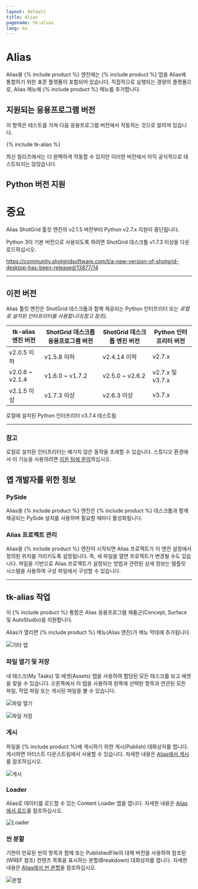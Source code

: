 ```yaml
---
layout: default
title: Alias
pagename: tk-alias
lang: ko
---
```


# Alias

Alias용 {% include product %} 엔진에는 {% include product %} 앱을 Alias에 통합하기 위한 표준 플랫폼이 포함되어 있습니다. 직접적으로 실행되는 경량의 플랫폼으로, Alias 메뉴에 {% include product %} 메뉴를 추가합니다.

## 지원되는 응용프로그램 버전

이 항목은 테스트를 거쳐 다음 응용프로그램 버전에서 작동하는 것으로 알려져 있습니다. 

{% include tk-alias %}

최신 릴리즈에서는 더 완벽하게 작동할 수 있지만 이러한 버전에서 아직 공식적으로 테스트되지는 않았습니다.

## Python 버전 지원

# 중요

Alias ShotGrid 툴킷 엔진의 v2.1.5 버전부터 Python v2.7.x 지원이 중단됩니다.

Python 3이 기본 버전으로 사용되도록 하려면 ShotGrid 데스크톱 v1.7.3 이상을 다운로드하십시오.

https://community.shotgridsoftware.com/t/a-new-version-of-shotgrid-desktop-has-been-released/13877/14

***

## 이전 버전

Alias 툴킷 엔진은 ShotGrid 데스크톱과 함께 제공되는 Python 인터프리터 또는 _로컬로 설치된 인터프리터를 사용합니다(참고 참조)._

|tk-alias 엔진 버전 | ShotGrid 데스크톱 응용프로그램 버전 | ShotGrid 데스크톱 엔진 버전 | Python 인터프리터 버전 |
| ---------------------- |--------------------------------------|---------------------------------| -------------------------- |
|  v2.0.5 이하       | v1.5.8 이하                      | v2.4.14 이하                | v2.7.x                     |
|  v2.0.6 ~ v2.1.4      | v1.6.0 ~ v1.7.2                     | v2.5.0 ~ v2.6.2                | v2.7.x 및 v3.7.x            |
|  v2.1.5 이상       | v1.7.3 이상                      | v2.6.3 이상                 | v3.7.x                     |

로컬에 설치된 Python 인터프리터 v3.7.4 테스트됨

***
### 참고

로컬로 설치된 인터프리터는 예기치 않은 동작을 초래할 수 있습니다. 스튜디오 환경에서 이 기능을 사용하려면 [지원 팀에 문의](https://knowledge.autodesk.com/ko/contact-support)하십시오.

## 앱 개발자를 위한 정보
    
### PySide

Alias용 {% include product %} 엔진은 {% include product %} 데스크톱과 함께 제공되는 PySide 설치를 사용하며 필요할 때마다 활성화됩니다. 

### Alias 프로젝트 관리

Alias용 {% include product %} 엔진이 시작되면 Alias 프로젝트가 이 엔진 설정에서 정의된 위치를 가리키도록 설정됩니다. 즉, 새 파일을 열면 프로젝트가 변경될 수도 있습니다. 파일을 기반으로 Alias 프로젝트가 설정되는 방법과 관련된 상세 정보는 템플릿 시스템을 사용하여 구성 파일에서 구성할 수 있습니다.

***

## tk-alias 작업

이 {% include product %} 통합은 Alias 응용프로그램 제품군(Concept, Surface 및 AutoStudio)을 지원합니다.

Alias가 열리면 {% include product %} 메뉴(Alias 엔진)가 메뉴 막대에 추가됩니다.

![기타 앱](../images/engines/alias-other-apps.png)


### 파일 열기 및 저장

내 태스크(My Tasks) 및 에셋(Assets) 탭을 사용하여 할당된 모든 태스크를 보고 에셋을 찾을 수 있습니다. 오른쪽에서 이 탭을 사용하여 왼쪽에 선택된 항목과 연관된 모든 파일, 작업 파일 또는 게시된 파일을 볼 수 있습니다.

![파일 열기](../images/engines/alias-file-open.png)

![파일 저장](../images/engines/alias-file-save.png)


### 게시

파일을 {% include product %}에 게시하기 위한 게시(Publish) 대화상자를 엽니다. 게시하면 아티스트 다운스트림에서 사용할 수 있습니다. 자세한 내용은 [Alias에서 게시](https://github.com/shotgunsoftware/tk-alias/wiki/Publishing)를 참조하십시오. 

![게시](../images/engines/alias-publish.png)


### Loader

Alias로 데이터를 로드할 수 있는 Content Loader 앱을 엽니다. 자세한 내용은 [Alias에서 로드](https://github.com/shotgunsoftware/tk-alias/wiki/Loading)를 참조하십시오.

![Loader](../images/engines/alias-loader.png)

### 씬 분할

기한이 만료된 씬의 항목과 함께 또는 PublishedFile의 대체 버전을 사용하여 참조된 (WREF 참조) 컨텐츠 목록을 표시하는 분할(Breakdown) 대화상자를 엽니다. 자세한 내용은 [Alias에서 씬 분할](https://github.com/shotgunsoftware/tk-alias/wiki/Scene-Breakdown)을 참조하십시오.

![분할](../images/engines/alias-breakdown.png)

